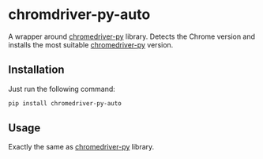 # chromdriver-py-auto

A wrapper around [chromedriver-py](https://github.com/breuerfelix/chromedriver-py) library. Detects the Chrome version and
installs the most suitable [chromedriver-py](https://github.com/breuerfelix/chromedriver-py) version.


## Installation

Just run the following command:

```bash
pip install chromedriver-py-auto
```

## Usage

Exactly the same as [chromedriver-py](https://github.com/breuerfelix/chromedriver-py) library.
